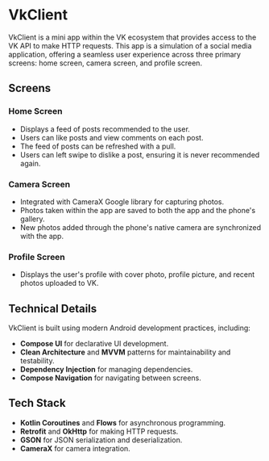 # VkClient

VkClient is a mini app within the VK ecosystem that provides access to the VK API to make HTTP requests. This app is a simulation of a social media application, offering a seamless user experience across three primary screens: home screen, camera screen, and profile screen.

## Screens

### Home Screen
- Displays a feed of posts recommended to the user.
- Users can like posts and view comments on each post.
- The feed of posts can be refreshed with a pull.
- Users can left swipe to dislike a post, ensuring it is never recommended again.

### Camera Screen
- Integrated with CameraX Google library for capturing photos.
- Photos taken within the app are saved to both the app and the phone's gallery.
- New photos added through the phone's native camera are synchronized with the app.

### Profile Screen
- Displays the user's profile with cover photo, profile picture, and recent photos uploaded to VK.

## Technical Details

VkClient is built using modern Android development practices, including:
- **Compose UI** for declarative UI development.
- **Clean Architecture** and **MVVM** patterns for maintainability and testability.
- **Dependency Injection** for managing dependencies.
- **Compose Navigation** for navigating between screens.

## Tech Stack

- **Kotlin Coroutines** and **Flows** for asynchronous programming.
- **Retrofit** and **OkHttp** for making HTTP requests.
- **GSON** for JSON serialization and deserialization.
- **CameraX** for camera integration.
